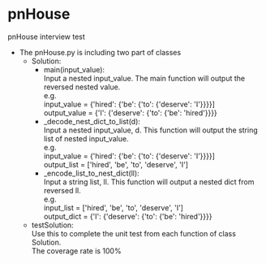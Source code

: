 # pnHouse
pnHouse interview test
- The pnHouse.py is including two part of classes
  - Solution:  
    - main(input_value):  
    Input a nested input_value. The main function will output the reversed nested value.  
    e.g.  
    input_value = {'hired': {'be': {'to': {'deserve': 'I'}}}}]  
    output_value = {'I': {'deserve': {'to': {'be': 'hired'}}}}
    - _decode_nest_dict_to_list(d):  
    Input a nested input_value, d. This function will output the string list of nested input_value.  
    e.g.  
    input_value = {'hired': {'be': {'to': {'deserve': 'I'}}}}]  
    output_list = ['hired', 'be', 'to', 'deserve', 'I']
    - _encode_list_to_nest_dict(ll):  
    Input a string list, ll. This function will output a nested dict from reversed ll.  
    e.g.  
    input_list = ['hired', 'be', 'to', 'deserve', 'I']  
    output_dict = {'I': {'deserve': {'to': {'be': 'hired'}}}}
  - testSolution:  
    Use this to complete the unit test from each function of class Solution.  
    The coverage rate is 100%
